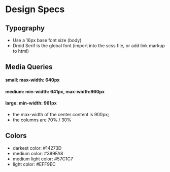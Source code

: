 # Design Specs


## Typography

- Use a 16px base font size (body)
- Droid Serif is the global font (import into the scss file, or add link markup to html)


## Media Queries

#### small:  max-width: 640px

#### medium: min-width: 641px, max-width:960px

#### large:  min-width: 961px

- the max-width of the center content is 900px;
- the columns are 70% / 30%

## Colors

- darkest color: #14273D
- medium color: #389FA8
- medium light color: #57C1C7
- light color: #EFF9EC
